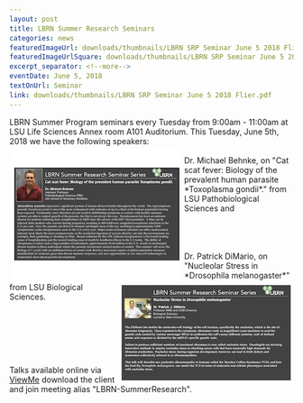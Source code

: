 ```yaml
--- 
layout: post
title: LBRN Summer Research Seminars
categories: news
featuredImageUrl: downloads/thumbnails/LBRN SRP Seminar June 5 2018 Flier.png
featuredImageUrlSquare: downloads/thumbnails/LBRN SRP Seminar June 5 2018 Flier.png
excerpt_separator: <!--more-->
eventDate: June 5, 2018
textOnUrl: Seminar
link: downloads/thumbnails/LBRN SRP Seminar June 5 2018 Flier.pdf
--- 
```

<p>LBRN Summer Program seminars every Tuesday from 9:00am - 11:00am at LSU Life Sciences Annex room A101 Auditorium. This Tuesday, June 5th, 2018 we have the following speakers:<!--more--> <br><a href="/downloads/2018-SRP-Behnke Talk Flyer v2.pdf"><img src="/downloads/thumbnails/2018-SRP-Behnke Talk Flyer v2.png" style="float: left" margin="20" hspace="5" vspace="5"></a><br>Dr. Michael Behnke, on "Cat scat fever: Biology of the prevalent human parasite *Toxoplasma gondii*." from LSU Pathobiological Sciences and <br><br><br><br><br><a href="/downloads/2018-SRP-DiMario Talk Flyer.pdf"><img src="/downloads/thumbnails/2018-SRP-DiMario Talk Flyer.png" style="float: right" margin="20" hspace="5" vspace="5"></a>Dr. Patrick DiMario, on "Nucleolar Stress in *Drosophila melanogaster*" from LSU Biological Sciences.</p>
<br><br><br><br><br>
<p>Talks available online via <a class="button" href="{{ "https://viewme.ezuce.com" }}">ViewMe</a> download the client and join meeting alias "LBRN-SummerResearch".</p>